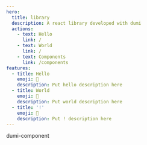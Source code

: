 ```yaml
---
hero:
  title: library
  description: A react library developed with dumi
  actions:
    - text: Hello
      link: /
    - text: World
      link: /
    - text: Components
      link: /components
features:
  - title: Hello
    emoji: 💎
    description: Put hello description here
  - title: World
    emoji: 🌈
    description: Put world description here
  - title: '!'
    emoji: 🚀
    description: Put ! description here
---
```


dumi-component
